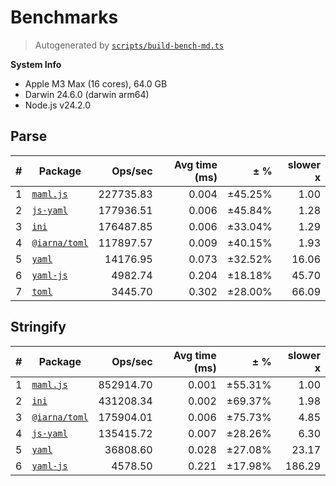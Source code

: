 # Benchmarks
> Autogenerated by [`scripts/build-bench-md.ts`](./scripts/build-bench-md.ts)

**System Info**
  - Apple M3 Max (16 cores), 64.0 GB
  - Darwin 24.6.0 (darwin arm64)
  - Node.js v24.2.0

## Parse
| # | Package | Ops/sec | Avg time (ms) | ± % | slower x |
| --- | --- | ---: | ---: | ---: | ---: |
| 1 | [`maml.js`](https://github.com/maml-dev/maml.js) | 227735.83 | 0.004 | ±45.25% | 1.00 |
| 2 | [`js-yaml`](https://github.com/nodeca/js-yaml) | 177936.51 | 0.006 | ±45.84% | 1.28 |
| 3 | [`ini`](https://github.com/npm/ini) | 176487.85 | 0.006 | ±33.04% | 1.29 |
| 4 | [`@iarna/toml`](https://github.com/iarna/iarna-toml) | 117897.57 | 0.009 | ±40.15% | 1.93 |
| 5 | [`yaml`](https://github.com/eemeli/yaml) | 14176.95 | 0.073 | ±32.52% | 16.06 |
| 6 | [`yaml-js`](https://github.com/connec/yaml-js) | 4982.74 | 0.204 | ±18.18% | 45.70 |
| 7 | [`toml`](https://github.com/BinaryMuse/toml-node) | 3445.70 | 0.302 | ±28.00% | 66.09 |
## Stringify
| # | Package | Ops/sec | Avg time (ms) | ± % | slower x |
| --- | --- | ---: | ---: | ---: | ---: |
| 1 | [`maml.js`](https://github.com/maml-dev/maml.js) | 852914.70 | 0.001 | ±55.31% | 1.00 |
| 2 | [`ini`](https://github.com/npm/ini) | 431208.34 | 0.002 | ±69.37% | 1.98 |
| 3 | [`@iarna/toml`](https://github.com/iarna/iarna-toml) | 175904.01 | 0.006 | ±75.73% | 4.85 |
| 4 | [`js-yaml`](https://github.com/nodeca/js-yaml) | 135415.72 | 0.007 | ±28.26% | 6.30 |
| 5 | [`yaml`](https://github.com/eemeli/yaml) | 36808.60 | 0.028 | ±27.08% | 23.17 |
| 6 | [`yaml-js`](https://github.com/connec/yaml-js) | 4578.50 | 0.221 | ±17.98% | 186.29 |
